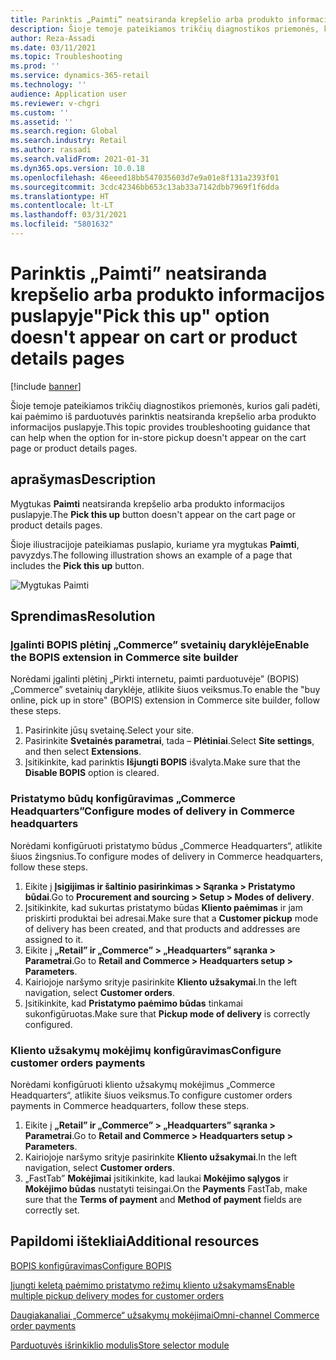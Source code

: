 ```yaml
---
title: Parinktis „Paimti” neatsiranda krepšelio arba produkto informacijos puslapyje
description: Šioje temoje pateikiamos trikčių diagnostikos priemonės, kurios gali padėti, kai paėmimo iš parduotuvės parinktis neatsiranda krepšelio arba produkto informacijos puslapyje.
author: Reza-Assadi
ms.date: 03/11/2021
ms.topic: Troubleshooting
ms.prod: ''
ms.service: dynamics-365-retail
ms.technology: ''
audience: Application user
ms.reviewer: v-chgri
ms.custom: ''
ms.assetid: ''
ms.search.region: Global
ms.search.industry: Retail
ms.author: rassadi
ms.search.validFrom: 2021-01-31
ms.dyn365.ops.version: 10.0.18
ms.openlocfilehash: 46eeed18bb547035603d7e9a01e8f131a2393f01
ms.sourcegitcommit: 3cdc42346bb653c13ab33a7142dbb7969f1f6dda
ms.translationtype: HT
ms.contentlocale: lt-LT
ms.lasthandoff: 03/31/2021
ms.locfileid: "5801632"
---
```

# <a name="pick-this-up-option-doesnt-appear-on-cart-or-product-details-pages"></a><span data-ttu-id="dd13e-103">Parinktis „Paimti” neatsiranda krepšelio arba produkto informacijos puslapyje</span><span class="sxs-lookup"><span data-stu-id="dd13e-103">"Pick this up" option doesn't appear on cart or product details pages</span></span>

[!include [banner](../../includes/banner.md)]

<span data-ttu-id="dd13e-104">Šioje temoje pateikiamos trikčių diagnostikos priemonės, kurios gali padėti, kai paėmimo iš parduotuvės parinktis neatsiranda krepšelio arba produkto informacijos puslapyje.</span><span class="sxs-lookup"><span data-stu-id="dd13e-104">This topic provides troubleshooting guidance that can help when the option for in-store pickup doesn't appear on the cart page or product details pages.</span></span>

## <a name="description"></a><span data-ttu-id="dd13e-105">aprašymas</span><span class="sxs-lookup"><span data-stu-id="dd13e-105">Description</span></span>

<span data-ttu-id="dd13e-106">Mygtukas **Paimti** neatsiranda krepšelio arba produkto informacijos puslapyje.</span><span class="sxs-lookup"><span data-stu-id="dd13e-106">The **Pick this up** button doesn't appear on the cart page or product details pages.</span></span>

<span data-ttu-id="dd13e-107">Šioje iliustracijoje pateikiamas puslapio, kuriame yra mygtukas **Paimti**, pavyzdys.</span><span class="sxs-lookup"><span data-stu-id="dd13e-107">The following illustration shows an example of a page that includes the **Pick this up** button.</span></span>

![Mygtukas Paimti](media/pickup-button-missing.jpg)

## <a name="resolution"></a><span data-ttu-id="dd13e-109">Sprendimas</span><span class="sxs-lookup"><span data-stu-id="dd13e-109">Resolution</span></span>

### <a name="enable-the-bopis-extension-in-commerce-site-builder"></a><span data-ttu-id="dd13e-110">Įgalinti BOPIS plėtinį „Commerce” svetainių daryklėje</span><span class="sxs-lookup"><span data-stu-id="dd13e-110">Enable the BOPIS extension in Commerce site builder</span></span>

<span data-ttu-id="dd13e-111">Norėdami įgalinti plėtinį „Pirkti internetu, paimti parduotuvėje” (BOPIS) „Commerce” svetainių daryklėje, atlikite šiuos veiksmus.</span><span class="sxs-lookup"><span data-stu-id="dd13e-111">To enable the "buy online, pick up in store" (BOPIS) extension in Commerce site builder, follow these steps.</span></span>

1. <span data-ttu-id="dd13e-112">Pasirinkite jūsų svetainę.</span><span class="sxs-lookup"><span data-stu-id="dd13e-112">Select your site.</span></span>
1. <span data-ttu-id="dd13e-113">Pasirinkite **Svetainės parametrai**, tada – **Plėtiniai**.</span><span class="sxs-lookup"><span data-stu-id="dd13e-113">Select **Site settings**, and then select **Extensions**.</span></span>
1. <span data-ttu-id="dd13e-114">Įsitikinkite, kad parinktis **Išjungti BOPIS** išvalyta.</span><span class="sxs-lookup"><span data-stu-id="dd13e-114">Make sure that the **Disable BOPIS** option is cleared.</span></span>

### <a name="configure-modes-of-delivery-in-commerce-headquarters"></a><span data-ttu-id="dd13e-115">Pristatymo būdų konfigūravimas „Commerce Headquarters”</span><span class="sxs-lookup"><span data-stu-id="dd13e-115">Configure modes of delivery in Commerce headquarters</span></span>

<span data-ttu-id="dd13e-116">Norėdami konfigūruoti pristatymo būdus „Commerce Headquarters“, atlikite šiuos žingsnius.</span><span class="sxs-lookup"><span data-stu-id="dd13e-116">To configure modes of delivery in Commerce headquarters, follow these steps.</span></span>

1. <span data-ttu-id="dd13e-117">Eikite į **Įsigijimas ir šaltinio pasirinkimas \> Sąranka \> Pristatymo būdai**.</span><span class="sxs-lookup"><span data-stu-id="dd13e-117">Go to **Procurement and sourcing \> Setup \> Modes of delivery**.</span></span>
1. <span data-ttu-id="dd13e-118">Įsitikinkite, kad sukurtas pristatymo būdas **Kliento paėmimas** ir jam priskirti produktai bei adresai.</span><span class="sxs-lookup"><span data-stu-id="dd13e-118">Make sure that a **Customer pickup** mode of delivery has been created, and that products and addresses are assigned to it.</span></span>
1. <span data-ttu-id="dd13e-119">Eikite į **„Retail” ir „Commerce” \> „Headquarters” sąranka \> Parametrai**.</span><span class="sxs-lookup"><span data-stu-id="dd13e-119">Go to **Retail and Commerce \> Headquarters setup \> Parameters**.</span></span>
1. <span data-ttu-id="dd13e-120">Kairiojoje naršymo srityje pasirinkite **Kliento užsakymai**.</span><span class="sxs-lookup"><span data-stu-id="dd13e-120">In the left navigation, select **Customer orders**.</span></span>
1. <span data-ttu-id="dd13e-121">Įsitikinkite, kad **Pristatymo paėmimo būdas** tinkamai sukonfigūruotas.</span><span class="sxs-lookup"><span data-stu-id="dd13e-121">Make sure that **Pickup mode of delivery** is correctly configured.</span></span>

### <a name="configure-customer-orders-payments"></a><span data-ttu-id="dd13e-122">Kliento užsakymų mokėjimų konfigūravimas</span><span class="sxs-lookup"><span data-stu-id="dd13e-122">Configure customer orders payments</span></span>

<span data-ttu-id="dd13e-123">Norėdami konfigūruoti kliento užsakymų mokėjimus „Commerce Headquarters“, atlikite šiuos veiksmus.</span><span class="sxs-lookup"><span data-stu-id="dd13e-123">To configure customer orders payments in Commerce headquarters, follow these steps.</span></span>

1. <span data-ttu-id="dd13e-124">Eikite į **„Retail” ir „Commerce” \> „Headquarters” sąranka \> Parametrai**.</span><span class="sxs-lookup"><span data-stu-id="dd13e-124">Go to **Retail and Commerce \> Headquarters setup \> Parameters**.</span></span>
1. <span data-ttu-id="dd13e-125">Kairiojoje naršymo srityje pasirinkite **Kliento užsakymai**.</span><span class="sxs-lookup"><span data-stu-id="dd13e-125">In the left navigation, select **Customer orders**.</span></span>
1. <span data-ttu-id="dd13e-126">„FastTab” **Mokėjimai** įsitikinkite, kad laukai **Mokėjimo sąlygos** ir **Mokėjimo būdas** nustatyti teisingai.</span><span class="sxs-lookup"><span data-stu-id="dd13e-126">On the **Payments** FastTab, make sure that the **Terms of payment** and **Method of payment** fields are correctly set.</span></span>

## <a name="additional-resources"></a><span data-ttu-id="dd13e-127">Papildomi ištekliai</span><span class="sxs-lookup"><span data-stu-id="dd13e-127">Additional resources</span></span>

[<span data-ttu-id="dd13e-128">BOPIS konfigūravimas</span><span class="sxs-lookup"><span data-stu-id="dd13e-128">Configure BOPIS</span></span>](../cpe-bopis.md)

[<span data-ttu-id="dd13e-129">Įjungti keletą paėmimo pristatymo režimų kliento užsakymams</span><span class="sxs-lookup"><span data-stu-id="dd13e-129">Enable multiple pickup delivery modes for customer orders</span></span>](../multiple-pickup-modes.md)

[<span data-ttu-id="dd13e-130">Daugiakanaliai „Commerce“ užsakymų mokėjimai</span><span class="sxs-lookup"><span data-stu-id="dd13e-130">Omni-channel Commerce order payments</span></span>](../dev-itpro/commerce-payments.md)

[<span data-ttu-id="dd13e-131">Parduotuvės išrinkiklio modulis</span><span class="sxs-lookup"><span data-stu-id="dd13e-131">Store selector module</span></span>](../store-selector.md)
